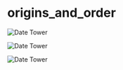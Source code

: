 # origins_and_order

![Date Tower](https://photos-3.dropbox.com/t/2/AAABVmcjWdIbY3G8v9WbktkD254h-B3ZiMmMzoR9qWASPA/12/3773998/png/32x32/1/1440216000/0/2/Screen%20Shot%202015-08-21%20at%206.53.18%20PM.png/CK6s5gEgASACIAMgBCAFIAYgBygBKAIoBw/h61AOIUx2N_Iehw_K51r0KD8C9aTqxq1klfVNJch7_U?size=1600x1200&size_mode=2 "Date Tower1")


![Date Tower](https://photos-1.dropbox.com/t/2/AADXG9pa9tTvxd2FAPZF0WcESaJGArM8Ic2mBlqrNW2s5w/12/3773998/png/32x32/1/1440216000/0/2/Screen%20Shot%202015-08-21%20at%206.53.37%20PM.png/CK6s5gEgASACIAMgBCAFIAYgBygBKAIoBw/ZKnTbWweNzrzJ0EiFvSbuaQEFb6EnRrdQfsY54cuy80?size=1600x1200&size_mode=2 "Date Tower2")

![Date Tower](https://photos-4.dropbox.com/t/2/AAAKLGhL8PCJh9dXLOEWdlT8YKPCytfqPMIp3Dk-lp7bow/12/3773998/png/32x32/1/1440216000/0/2/Screen%20Shot%202015-08-21%20at%206.53.47%20PM.png/CK6s5gEgASACIAMgBCAFIAYgBygBKAIoBw/jFz9epojx8g8AYJD3Jdm4EO8_Svd3RkSIKyD8gp7K-I?size=1600x1200&size_mode=2 "Date Tower2")


